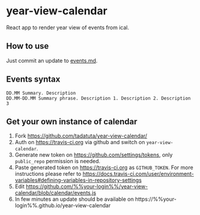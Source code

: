 # year-view-calendar

React app to render year view of events from ical.

## How to use

Just commit an update to [events.md](events.md).

## Events syntax

```
DD.MM Summary. Description
DD.MM-DD.MM Summary phrase. Description 1. Description 2. Description 3
```

## Get your own instance of calendar

1. Fork https://github.com/tadatuta/year-view-calendar/
2. Auth on https://travis-ci.org via github and switch on `year-view-calendar`.
3. Generate new token on https://github.com/settings/tokens, only `public_repo` permission is needed.
4. Paste generated token on https://travis-ci.org as `GITHUB_TOKEN`. For more instructions please refer to https://docs.travis-ci.com/user/environment-variables#defining-variables-in-repository-settings
5. Edit https://github.com/%%your-login%%/year-view-calendar/blob/calendar/events.js
6. In few minutes an update should be available on https://%%your-login%%.github.io/year-view-calendar
